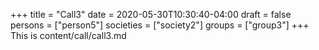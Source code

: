+++
title = "Call3"
date = 2020-05-30T10:30:40-04:00
draft = false
persons = ["person5"]
societies = ["society2"]
groups = ["group3"]
+++
This is content/call/call3.md
